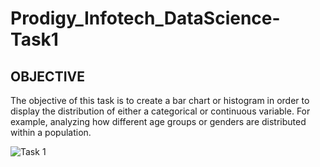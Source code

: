 # Prodigy_Infotech_DataScience-Task1
## OBJECTIVE

The objective of this task is to create a bar chart or histogram in order to display the distribution of either a categorical or continuous variable. For example, analyzing how different age groups or genders are distributed within a population.

![Task 1](https://github.com/Aish11warya/Prodigy_Infotech-DataScience-Task1/blob/main/DS_T1.png)

